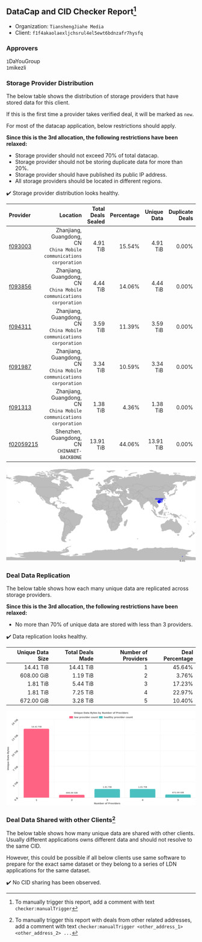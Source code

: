 ## DataCap and CID Checker Report[^1]
 - Organization: `TianshengJiahe Media`
 - Client: `f1f4akaolaexljchsrul4el5ewt6bdnzafr7hysfq`
### Approvers
`1`DaYouGroup<br/>`1`mikezli

### Storage Provider Distribution
The below table shows the distribution of storage providers that have stored data for this client.

If this is the first time a provider takes verified deal, it will be marked as `new`.

For most of the datacap application, below restrictions should apply.

**Since this is the 3rd allocation, the following restrictions have been relaxed:**
 - Storage provider should not exceed 70% of total datacap.
 - Storage provider should not be storing duplicate data for more than 20%.
 - Storage provider should have published its public IP address.
 - All storage providers should be located in different regions.

✔️ Storage provider distribution looks healthy.

| Provider                                              |                                                               Location | Total Deals Sealed | Percentage | Unique Data | Duplicate Deals |
| :---------------------------------------------------- | ---------------------------------------------------------------------: | -----------------: | ---------: | ----------: | --------------: |
| [f093003](https://filfox.info/en/address/f093003)     | Zhanjiang, Guangdong, CN<br/>`China Mobile communications corporation` |           4.91 TiB |     15.54% |    4.91 TiB |           0.00% |
| [f093856](https://filfox.info/en/address/f093856)     | Zhanjiang, Guangdong, CN<br/>`China Mobile communications corporation` |           4.44 TiB |     14.06% |    4.44 TiB |           0.00% |
| [f094311](https://filfox.info/en/address/f094311)     | Zhanjiang, Guangdong, CN<br/>`China Mobile communications corporation` |           3.59 TiB |     11.39% |    3.59 TiB |           0.00% |
| [f091987](https://filfox.info/en/address/f091987)     | Zhanjiang, Guangdong, CN<br/>`China Mobile communications corporation` |           3.34 TiB |     10.59% |    3.34 TiB |           0.00% |
| [f091313](https://filfox.info/en/address/f091313)     | Zhanjiang, Guangdong, CN<br/>`China Mobile communications corporation` |           1.38 TiB |      4.36% |    1.38 TiB |           0.00% |
| [f02059215](https://filfox.info/en/address/f02059215) |                        Shenzhen, Guangdong, CN<br/>`CHINANET-BACKBONE` |          13.91 TiB |     44.06% |   13.91 TiB |           0.00% |

<img src="https://raw.githubusercontent.com/data-preservation-programs/filplus-checker-assets/main/filecoin-project/filecoin-plus-large-datasets/issues/1479/1682312865673.png"/>

### Deal Data Replication
The below table shows how each many unique data are replicated across storage providers.


**Since this is the 3rd allocation, the following restrictions have been relaxed:**
- No more than 70% of unique data are stored with less than 3 providers.

✔️ Data replication looks healthy.

| Unique Data Size | Total Deals Made | Number of Providers | Deal Percentage |
| ---------------: | ---------------: | ------------------: | --------------: |
|        14.41 TiB |        14.41 TiB |                   1 |          45.64% |
|       608.00 GiB |         1.19 TiB |                   2 |           3.76% |
|         1.81 TiB |         5.44 TiB |                   3 |          17.23% |
|         1.81 TiB |         7.25 TiB |                   4 |          22.97% |
|       672.00 GiB |         3.28 TiB |                   5 |          10.40% |

<img src="https://raw.githubusercontent.com/data-preservation-programs/filplus-checker-assets/main/filecoin-project/filecoin-plus-large-datasets/issues/1479/1682312866577.png"/>

### Deal Data Shared with other Clients[^3]
The below table shows how many unique data are shared with other clients.
Usually different applications owns different data and should not resolve to the same CID.

However, this could be possible if all below clients use same software to prepare for the exact same dataset or they belong to a series of LDN applications for the same dataset.

✔️ No CID sharing has been observed.

[^1]: To manually trigger this report, add a comment with text `checker:manualTrigger`

[^2]: Deals from those addresses are combined into this report as they are specified with `checker:manualTrigger`

[^3]: To manually trigger this report with deals from other related addresses, add a comment with text `checker:manualTrigger <other_address_1> <other_address_2> ...`
